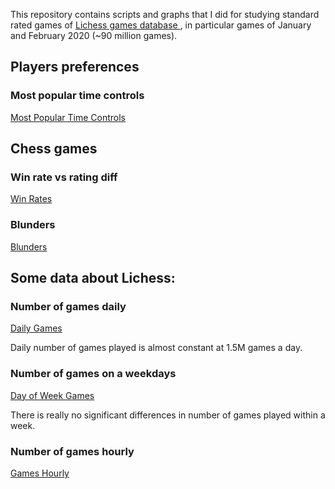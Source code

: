 This repository contains scripts and graphs that I did for studying standard rated games of [Lichess games database
](https://database.lichess.org/), in particular games of January and February 2020 (~90 million games).


## Players preferences

### Most popular time controls

[Most Popular Time Controls](images/most_popular_time_controls.png)

## Chess games

### Win rate vs rating diff

[Win Rates](images/win_rates.png)

### Blunders

[Blunders](images/blunders_vs_time_and_tier.png)

## Some data about Lichess:

### Number of games daily

[Daily Games](images/daily_games.png)

Daily number of games played is almost constant at 1.5M games a day.

### Number of games on a weekdays

[Day of Week Games](images/day_of_week_games.png)

There is really no significant differences in number of games played within a week.

### Number of games hourly

[Games Hourly](images/num_games_vs_utc_hours.png)
